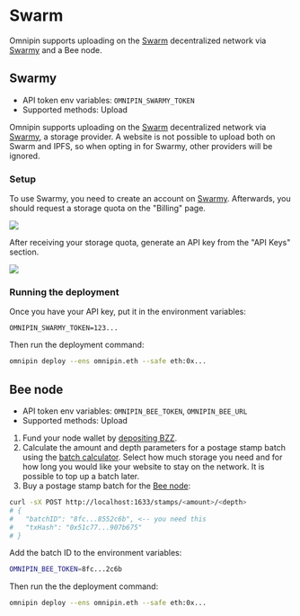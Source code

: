 # Swarm

Omnipin supports uploading on the [Swarm](https://ethswarm.org) decentralized network via [Swarmy](https://swarmy.cloud) and a Bee node.

## Swarmy

- API token env variables: `OMNIPIN_SWARMY_TOKEN`
- Supported methods: Upload

Omnipin supports uploading on the [Swarm](https://ethswarm.org) decentralized network via [Swarmy](https://swarmy.cloud), a storage provider. A website is not possible to upload both on Swarm and IPFS, so when opting in for Swarmy, other providers will be ignored.

### Setup

To use Swarmy, you need to create an account on [Swarmy](https://swarmy.cloud). Afterwards, you should request a storage quota on the "Billing" page.

![](/swarm-billing.png)

After receiving your storage quota, generate an API key from the "API Keys" section.

![](/swarm-key.png)

### Running the deployment

Once you have your API key, put it in the environment variables:

```
OMNIPIN_SWARMY_TOKEN=123...
```

Then run the deployment command:

```sh
omnipin deploy --ens omnipin.eth --safe eth:0x...
```

## Bee node

- API token env variables: `OMNIPIN_BEE_TOKEN`, `OMNIPIN_BEE_URL`
- Supported methods: Upload

1. Fund your node wallet by [depositing BZZ](https://docs.ethswarm.org/docs/develop/access-the-swarm/buy-a-stamp-batch/#fund-your-nodes-wallet).
2. Calculate the amount and depth parameters for a postage stamp batch using the [batch calculator](https://docs.ethswarm.org/docs/develop/access-the-swarm/buy-a-stamp-batch/#time--volume-to-depth--amount-calculator). Select how much storage you need and for how long you would like your website to stay on the network. It is possible to top up a batch later.
3. Buy a postage stamp batch for the [Bee node](https://docs.ethswarm.org/docs/develop/access-the-swarm/buy-a-stamp-batch/#buying-a-stamp-batch):

```sh
curl -sX POST http://localhost:1633/stamps/<amount>/<depth>
# {
#   "batchID": "8fc...8552c6b", <-- you need this
#   "txHash": "0x51c77...907b675"
# }
```

Add the batch ID to the environment variables:

```sh
OMNIPIN_BEE_TOKEN=8fc...2c6b
```

Then run the the deployment command:

```sh
omnipin deploy --ens omnipin.eth --safe eth:0x...
```
